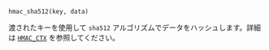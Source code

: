 ```
hmac_sha512(key, data)
```

渡されたキーを使用して `sha512` アルゴリズムでデータをハッシュします。詳細は [`HMAC_CTX`](@ref) を参照してください。
